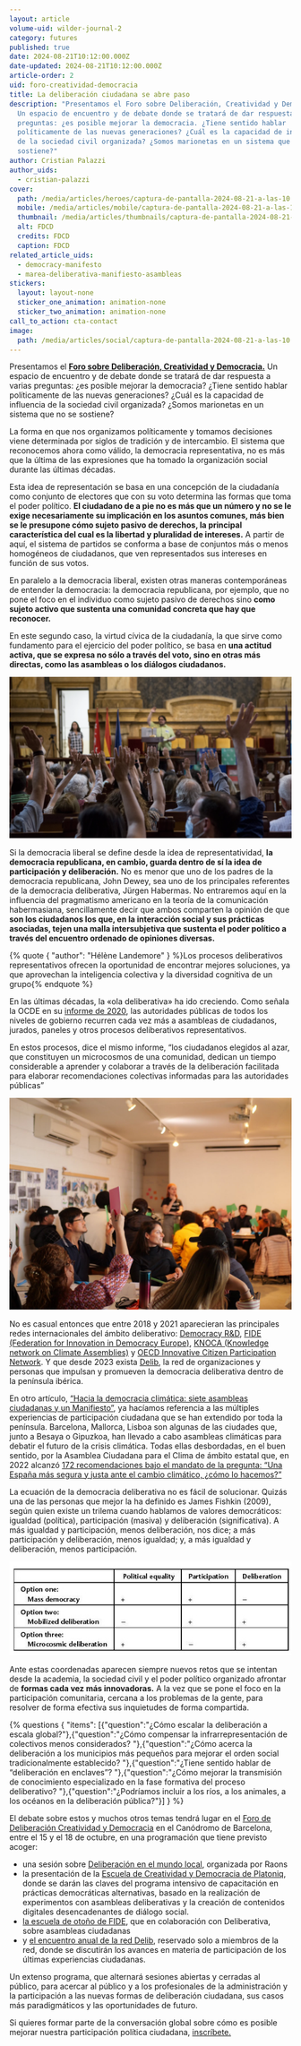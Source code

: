 ```yaml
---
layout: article
volume-uid: wilder-journal-2
category: futures
published: true
date: 2024-08-21T10:12:00.000Z
date-updated: 2024-08-21T10:12:00.000Z
article-order: 2
uid: foro-creatividad-democracia
title: La deliberación ciudadana se abre paso
description: "Presentamos el Foro sobre Deliberación, Creatividad y Democracia.
  Un espacio de encuentro y de debate donde se tratará de dar respuesta a varias
  preguntas: ¿es posible mejorar la democracia. ¿Tiene sentido hablar
  políticamente de las nuevas generaciones? ¿Cuál es la capacidad de influencia
  de la sociedad civil organizada? ¿Somos marionetas en un sistema que no se
  sostiene?"
author: Cristian Palazzi
author_uids:
  - cristian-palazzi
cover:
  path: /media/articles/heroes/captura-de-pantalla-2024-08-21-a-las-10.12.27.png
  mobile: /media/articles/mobile/captura-de-pantalla-2024-08-21-a-las-10.12.27.png
  thumbnail: /media/articles/thumbnails/captura-de-pantalla-2024-08-21-a-las-10.12.27.png
  alt: FDCD
  credits: FDCD
  caption: FDCD
related_article_uids:
  - democracy-manifesto
  - marea-deliberativa-manifiesto-asambleas
stickers:
  layout: layout-none
  sticker_one_animation: animation-none
  sticker_two_animation: animation-none
call_to_action: cta-contact
image:
  path: /media/articles/social/captura-de-pantalla-2024-08-21-a-las-10.12.27.png
---
```

Presentamos el **[Foro sobre Deliberación, Creatividad y Democracia.](https://openspaces.platoniq.net/conferences/FDCD)** Un espacio de encuentro y de debate donde se tratará de dar respuesta a varias preguntas: ¿es posible mejorar la democracia? ¿Tiene sentido hablar políticamente de las nuevas generaciones? ¿Cuál es la capacidad de influencia de la sociedad civil organizada? ¿Somos marionetas en un sistema que no se sostiene?

La forma en que nos organizamos políticamente y tomamos decisiones viene determinada por siglos de tradición y de intercambio. El sistema que reconocemos ahora como válido, la democracia representativa, no es más que la última de las expresiones que ha tomado la organización social durante las últimas décadas. 

Esta idea de representación se basa en una concepción de la ciudadanía como conjunto de electores que con su voto determina las formas que toma el poder político. **El ciudadano de a pie no es más que un número y no se le exige necesariamente su implicación en los asuntos comunes, más bien se le presupone cómo sujeto pasivo de derechos, la principal característica del cual es la libertad y pluralidad de intereses.** A partir de aquí, el sistema de partidos se conforma a base de conjuntos más o menos homogéneos de ciudadanos, que ven representados sus intereses en función de sus votos.

En paralelo a la democracia liberal, existen otras maneras contemporáneas de entender la democracia: la democracia republicana, por ejemplo, que no pone el foco en el individuo como sujeto pasivo de derechos sino **como sujeto activo que sustenta una comunidad concreta que hay que reconocer.**

En este segundo caso, la virtud cívica de la ciudadanía, la que sirve como fundamento para el ejercicio del poder político, se basa en **una actitud activa, que se expresa no sólo a través del voto, sino en otras más directas, como las asambleas o los diálogos ciudadanos.**

![La Asamblea Ciudadana para el Clima aprueba sus recomendaciones](/media/captura-de-pantalla-2022-05-26-a-las-16.58.28.webp "La Asamblea Ciudadana para el Clima aprueba sus recomendaciones")

Si la democracia liberal se define desde la idea de representatividad, **la democracia republicana, en cambio, guarda dentro de sí la idea de participación y deliberación.** No es menor que uno de los padres de la democracia republicana, John Dewey, sea uno de los principales referentes de la democracia deliberativa, Jürgen Habermas. No entraremos aquí en la influencia del pragmatismo americano en la teoría de la comunicación habermasiana, sencillamente decir que ambos comparten la opinión de que **son los ciudadanos los que, en la interacción social y sus prácticas asociadas, tejen una malla intersubjetiva que sustenta el poder político a través del encuentro ordenado de opiniones diversas.** 

{% quote { "author": "Hélène Landemore" } %}Los procesos deliberativos representativos ofrecen la oportunidad de encontrar mejores soluciones, ya que aprovechan la inteligencia colectiva y la diversidad cognitiva de un grupo{% endquote %}

En las últimas décadas, la «ola deliberativa» ha ido creciendo. Como señala la OCDE en su [informe de 2020](https://www.oecd-ilibrary.org/governance/innovative-citizen-participation-and-new-democratic-institutions_339306da-en), las autoridades públicas de todos los niveles de gobierno recurren cada vez más a asambleas de ciudadanos, jurados, paneles y otros procesos deliberativos representativos. 

En estos procesos, dice el mismo informe, “los ciudadanos elegidos al azar, que constituyen un microcosmos de una comunidad, dedican un tiempo considerable a aprender y colaborar a través de la deliberación facilitada para elaborar recomendaciones colectivas informadas para las autoridades públicas” 

![Sesión preparatoria para el Diálogo Global sobre los Océanos, facilitada por Platoniq y Raons Públiques, organizada por Missions Publiques.](/media/photo_2024-08-20_16-57-29.jpg "Sesión preparatoria para el Diálogo Global sobre los Océanos, facilitada por Platoniq y Raons Públiques, organizada por Missions Publiques.")

No es casual entonces que entre 2018 y 2021 aparecieran las principales redes internacionales del ámbito deliberativo: [Democracy R&D](https://democracyrd.org/), [FIDE (Federation for Innovation in Democracy Europe)](https://www.fide.eu/), [KNOCA (Knowledge network on Climate Assemblies)](https://knoca.eu/) y [OECD Innovative Citizen Participation Network](https://www.oecd.org/governance/innovative-citizen-participation/). Y que desde 2023 exista [Delib](https://delibrede.net/), la red de organizaciones y personas que impulsan y promueven la democracia deliberativa dentro de la península ibérica.

En otro artículo, [“Hacia la democracia climática: siete asambleas ciudadanas y un Manifiesto”](https://journal.platoniq.net/es/wilder-journal-2/futures/marea-deliberativa-manifiesto-asambleas/), ya hacíamos referencia a las múltiples experiencias de participación ciudadana que se han extendido por toda la península. Barcelona, Mallorca, Lisboa son algunas de las ciudades que, junto a Besaya o Gipuzkoa, han llevado a cabo asambleas climáticas para debatir el futuro de la crisis climática. Todas ellas desbordadas, en el buen sentido, por la Asamblea Ciudadana para el Clima de ámbito estatal que, en 2022 alcanzó [172 recomendaciones bajo el mandato de la pregunta: “Una España más segura y justa ante el cambio climático, ¿cómo lo hacemos?”](https://asambleaciudadanadelcambioclimatico.es/wp-content/uploads/2022/06/Informe-recomendaciones-Asamblea-Ciudadana-Clima_ESP.pdf)

La ecuación de la democracia deliberativa no es fácil de solucionar. Quizás una de las personas que mejor la ha definido es James Fishkin (2009), según quien existe un trilema cuando hablamos de valores democráticos: igualdad (política), participación (masiva) y deliberación (significativa). A más igualdad y participación, menos deliberación, nos dice; a más participación y deliberación, menos igualdad; y, a más igualdad y deliberación, menos participación. 

![Trilema de Fishkin](/media/fishkin_trilemma.jpg "Trilema de Fishkin")

Ante estas coordenadas aparecen siempre nuevos retos que se intentan desde la academia, la sociedad civil y el poder político organizado afrontar de **formas cada vez más innovadoras.** A la vez que se pone el foco en la participación comunitaria, cercana a los problemas de la gente, para resolver de forma efectiva sus inquietudes de forma compartida.

{% questions { "items": [{"question":"¿Cómo escalar la deliberación a escala global?"},{"question":"¿Cómo compensar la infrarrepresentación de colectivos menos considerados? "},{"question":"¿Cómo acerca la deliberación a los municipios más pequeños para mejorar el orden social tradicionalmente establecido? "},{"question":"¿Tiene sentido hablar de “deliberación en enclaves”? "},{"question":"¿Cómo mejorar la transmisión de conocimiento especializado en la fase formativa del proceso deliberativo? "},{"question":"¿Podríamos incluir a los ríos, a los animales, a los océanos en la deliberación pública?"}] } %}

El debate sobre estos y muchos otros temas tendrá lugar en el [Foro de Deliberación Creatividad y Democracia](https://openspaces.platoniq.net/conferences/FDCD) en el Canódromo de Barcelona, entre el 15 y el 18 de octubre, en una programación que tiene previsto acoger:

* una sesión sobre [Deliberación en el mundo local](https://openspaces.platoniq.net/conferences/FDCD/f/420/meetings/196), organizada por Raons
* la presentación de la [Escuela de Creatividad y Democracia de Platoniq](https://openspaces.platoniq.net/conferences/FDCD/f/420/meetings/200), donde se darán las claves del programa intensivo de capacitación en prácticas democráticas alternativas, basado en la realización de experimentos con asambleas deliberativas y la creación de contenidos digitales desencadenantes de diálogo social.
* [la escuela de otoño de FIDE](https://openspaces.platoniq.net/conferences/FDCD/f/420/meetings/195), que en colaboración con Deliberativa, sobre asambleas ciudadanas
* y [el encuentro anual de la red Delib](https://openspaces.platoniq.net/conferences/FDCD/f/420/meetings/197), reservado solo a miembros de la red, donde se discutirán los avances en materia de participación de los últimas experiencias ciudadanas.

Un extenso programa, que alternará sesiones abiertas y cerradas al público, para acercar al público y a los profesionales de la administración y la participación a las nuevas formas de deliberación ciudadana, sus casos más paradigmáticos y las oportunidades de futuro.

Si quieres formar parte de la conversación global sobre cómo es posible mejorar nuestra participación política ciudadana, [inscríbete.](https://openspaces.platoniq.net/conferences/FDCD)

